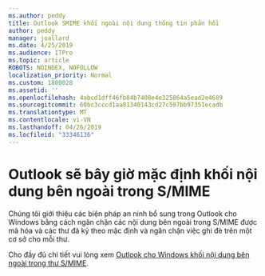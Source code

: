 ```yaml
---
ms.author: peddy
title: Outlook SMIME khối ngoài nội dung thông tin phản hồi
author: peddy
manager: joallard
ms.date: 4/25/2019
ms.audience: ITPro
ms.topic: article
ROBOTS: NOINDEX, NOFOLLOW
localization_priority: Normal
ms.custom: 1800028
ms.assetid: ''
ms.openlocfilehash: 4abcd1dff46fb84b7408e4e325864a5ead2e4689
ms.sourcegitcommit: 60bc3cccd1aa81340143cd27c597bb97351ecadb
ms.translationtype: MT
ms.contentlocale: vi-VN
ms.lasthandoff: 04/26/2019
ms.locfileid: "33346136"
---
```

# <a name="outlook-will-now-default-block-external-content-in-smime"></a>Outlook sẽ bây giờ mặc định khối nội dung bên ngoài trong S/MIME
Chúng tôi giới thiệu các biện pháp an ninh bổ sung trong Outlook cho Windows bằng cách ngăn chặn các nội dung bên ngoài trong S/MIME được mã hóa và các thư đã ký theo mặc định và ngăn chặn việc ghi đè trên một cơ sở cho mỗi thư.

Cho đầy đủ chi tiết vui lòng xem [Outlook cho Windows khối nội dung bên ngoài trong thư S/MIME](https://support.office.com/article/2d3a4af1-fe41-475f-a888-fc7b997d112e). 